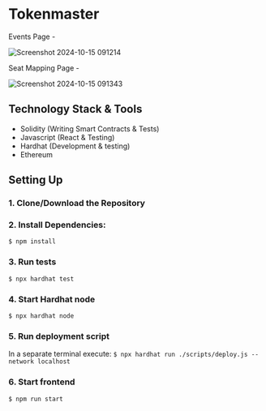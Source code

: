 # Tokenmaster

Events Page -

![Screenshot 2024-10-15 091214](https://github.com/user-attachments/assets/ad36a7b9-bf24-4a8b-a01a-bce36a62f4a0)

Seat Mapping Page - 

![Screenshot 2024-10-15 091343](https://github.com/user-attachments/assets/9191167f-8cab-4e24-8510-c435d3e7463d)



## Technology Stack & Tools

- Solidity (Writing Smart Contracts & Tests)
- Javascript (React & Testing)
- Hardhat (Development & testing)
- Ethereum 


## Setting Up
### 1. Clone/Download the Repository

### 2. Install Dependencies:
`$ npm install`

### 3. Run tests
`$ npx hardhat test`

### 4. Start Hardhat node
`$ npx hardhat node`

### 5. Run deployment script
In a separate terminal execute:
`$ npx hardhat run ./scripts/deploy.js --network localhost`

### 6. Start frontend
`$ npm run start`

